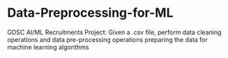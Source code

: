 # Data-Preprocessing-for-ML
GDSC AI/ML Recruitments Project: Given a .csv file, perform data cleaning operations and data pre-processing operations preparing the data for machine learning algorithms
